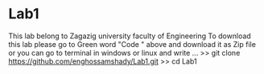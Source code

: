 # Lab1
This lab belong to Zagazig university faculty of Engineering 
To download this lab please go to Green word "Code " above and download it as Zip file or you can go to terminal in windows or linux and write ...
  \>\> git clone  https://github.com/enghossamshady/Lab1.git 
  \>\> cd Lab1
  
  
